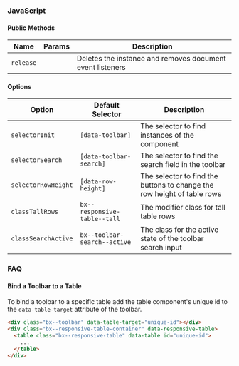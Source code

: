 ### JavaScript

#### Public Methods

| Name      | Params | Description                                               |
| --------- | ------ | --------------------------------------------------------- |
| `release` |        | Deletes the instance and removes document event listeners |

#### Options

| Option              | Default Selector             | Description                                                             |
| ------------------- | ---------------------------- | ----------------------------------------------------------------------- |
| `selectorInit`      | `[data-toolbar]`             | The selector to find instances of the component                         |
| `selectorSearch`    | `[data-toolbar-search]`      | The selector to find the search field in the toolbar                    |
| `selectorRowHeight` | `[data-row-height]`          | The selector to find the buttons to change the row height of table rows |
| `classTallRows`     | `bx--responsive-table--tall` | The modifier class for tall table rows                                  |
| `classSearchActive` | `bx--toolbar-search--active` | The class for the active state of the toolbar search input              |

### FAQ

#### Bind a Toolbar to a Table

To bind a toolbar to a specific table add the table component's unique id to the `data-table-target` attribute of the toolbar.

```html
<div class="bx--toolbar" data-table-target="unique-id"></div>
<div class="bx--responsive-table-container" data-responsive-table>
  <table class="bx--responsive-table" data-table id="unique-id">
    ...
  </table>
</div>
```
